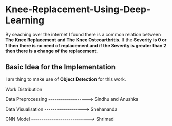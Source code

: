 # Knee-Replacement-Using-Deep-Learning

By seaching over the internet I found there is a common relation between **The Knee Replacement and The Knee Osteoarthritis**.
If the **Severity is 0 or 1 then there is no need of replacement and if the Severity is greater than 2 then there is a change of the replacement**.

## Basic Idea for the Implementation

I am thing to make use of **Object Detection** for this work.

Work Distribution

Data Preprocessing -------------------> Sindhu and Anushka


Data Visualisation -------------------> Snehananda


CNN Model ----------------------------> Shrimad
